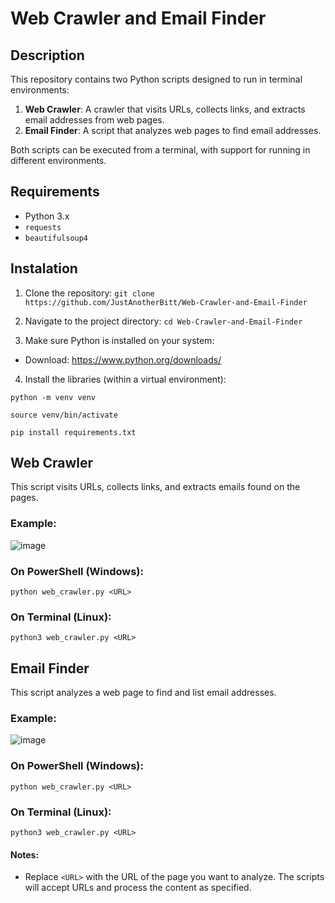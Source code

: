 # Web Crawler and Email Finder

## Description

This repository contains two Python scripts designed to run in terminal environments:

1. **Web Crawler**: A crawler that visits URLs, collects links, and extracts email addresses from web pages.
2. **Email Finder**: A script that analyzes web pages to find email addresses.

Both scripts can be executed from a terminal, with support for running in different environments.

## Requirements

- Python 3.x
- `requests`
- `beautifulsoup4`

## Instalation

1. Clone the repository:
`git clone https://github.com/JustAnotherBitt/Web-Crawler-and-Email-Finder`
   
2. Navigate to the project directory:
`cd Web-Crawler-and-Email-Finder`

3. Make sure Python is installed on your system:

- Download: https://www.python.org/downloads/

4. Install the libraries (within a virtual environment):

```
python -m venv venv
```

```
source venv/bin/activate
```

```
pip install requirements.txt
```

## Web Crawler

This script visits URLs, collects links, and extracts emails found on the pages.

### Example:

![image](https://github.com/user-attachments/assets/b82d854f-f8a4-431d-b7aa-c1dea56cc4d7)


### On PowerShell (Windows):

```
python web_crawler.py <URL>
```

### On Terminal (Linux):

```
python3 web_crawler.py <URL>
```

## Email Finder

This script analyzes a web page to find and list email addresses.

### Example:

![image](https://github.com/user-attachments/assets/a2192bfc-6021-4c9c-a8c8-5a8fb3e1d958)


### On PowerShell (Windows):

```
python web_crawler.py <URL>
```

### On Terminal (Linux):

```
python3 web_crawler.py <URL>
```

#### Notes:
- Replace `<URL>` with the URL of the page you want to analyze. The scripts will accept URLs and process the content as specified.
